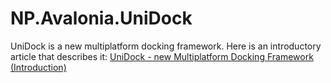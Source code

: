 # NP.Avalonia.UniDock
UniDock is a new multiplatform docking framework. Here is an introductory article that describes it: [UniDock - new Multiplatform Docking Framework (Introduction)](https://www.codeproject.com/Articles/5311587/UniDock-new-Multiplatform-Docking-Framework-Introd)
